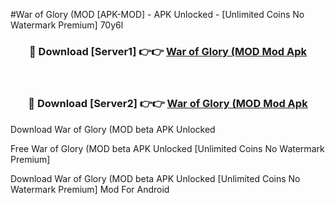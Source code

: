 #War of Glory (MOD [APK-MOD] - APK Unlocked - [Unlimited Coins No Watermark Premium] 70y6l



<div align="center">

<h3>🔴 Download [Server1] 👉👉 <a href="https://momento.my/?title=War_of_Glory_(MOD">War of Glory (MOD Mod Apk</a></h3><br>

<h3>🔴 Download [Server2] 👉👉 <a href="https://momento.my/?title=War_of_Glory_(MOD">War of Glory (MOD Mod Apk</a></h3>
</div>



Download War of Glory (MOD beta APK Unlocked

Free War of Glory (MOD beta APK Unlocked [Unlimited Coins No Watermark Premium]

Download War of Glory (MOD beta APK Unlocked [Unlimited Coins No Watermark Premium] Mod For Android
